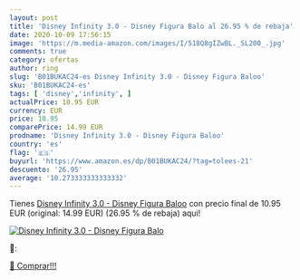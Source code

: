 ```yaml
---
layout: post
title: 'Disney Infinity 3.0 - Disney Figura Balo al 26.95 % de rebaja'
date: 2020-10-09 17:56:15
image: 'https://m.media-amazon.com/images/I/518Q8gIZwBL._SL200_.jpg'
comments: true
category: ofertas
author: ring
slug: 'B01BUKAC24-es Disney Infinity 3.0 - Disney Figura Baloo'
sku: 'B01BUKAC24-es'
tags: [ 'disney','infinity', ]
actualPrice: 10.95 EUR
currency: EUR
price: 10.95
comparePrice: 14.99 EUR
prodname: 'Disney Infinity 3.0 - Disney Figura Baloo'
country: 'es'
flag: '🇪🇸'
buyurl: 'https://www.amazon.es/dp/B01BUKAC24/?tag=tolees-21'
descuento: '26.95'
average: '10.273333333333332'
---
```


Tienes [Disney Infinity 3.0 - Disney Figura Baloo](https://www.amazon.es/dp/B01BUKAC24/?tag=tolees-21) con precio final de  10.95 EUR (original: 14.99 EUR) (26.95 %  de rebaja) aqui!

[![Disney Infinity 3.0 - Disney Figura Balo](https://m.media-amazon.com/images/I/518Q8gIZwBL._SL200_.jpg)](https://www.amazon.es/dp/B01BUKAC24/?tag=tolees-21)

🔎:


[🛒 Comprar!!!](https://www.amazon.es/dp/B01BUKAC24/?tag=tolees-21)
